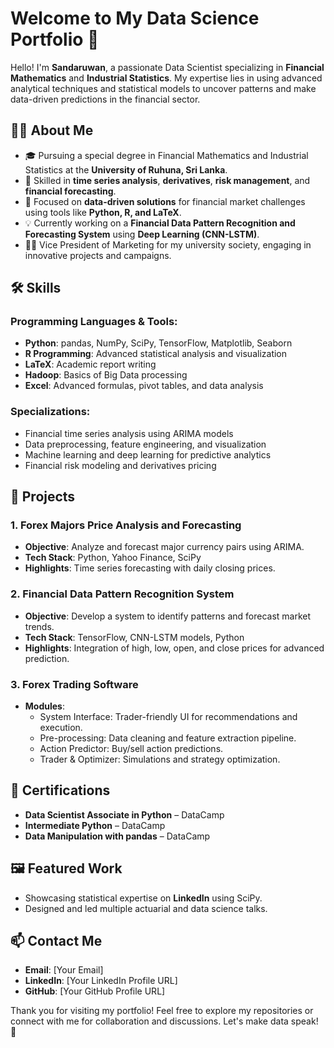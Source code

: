 # Welcome to My Data Science Portfolio 🚀

Hello! I'm **Sandaruwan**, a passionate Data Scientist specializing in **Financial Mathematics** and **Industrial Statistics**. My expertise lies in using advanced analytical techniques and statistical models to uncover patterns and make data-driven predictions in the financial sector.

## 👨‍💻 About Me

- 🎓 Pursuing a special degree in Financial Mathematics and Industrial Statistics at the **University of Ruhuna, Sri Lanka**.
- 🧮 Skilled in **time series analysis**, **derivatives**, **risk management**, and **financial forecasting**.
- 🔬 Focused on **data-driven solutions** for financial market challenges using tools like **Python, R, and LaTeX**.
- 💡 Currently working on a **Financial Data Pattern Recognition and Forecasting System** using **Deep Learning (CNN-LSTM)**.
- 🧑‍💼 Vice President of Marketing for my university society, engaging in innovative projects and campaigns.

## 🛠️ Skills

### Programming Languages & Tools:
- **Python**: pandas, NumPy, SciPy, TensorFlow, Matplotlib, Seaborn
- **R Programming**: Advanced statistical analysis and visualization
- **LaTeX**: Academic report writing
- **Hadoop**: Basics of Big Data processing
- **Excel**: Advanced formulas, pivot tables, and data analysis

### Specializations:
- Financial time series analysis using ARIMA models
- Data preprocessing, feature engineering, and visualization
- Machine learning and deep learning for predictive analytics
- Financial risk modeling and derivatives pricing

## 📂 Projects

### 1. **Forex Majors Price Analysis and Forecasting**  
- **Objective**: Analyze and forecast major currency pairs using ARIMA.  
- **Tech Stack**: Python, Yahoo Finance, SciPy  
- **Highlights**: Time series forecasting with daily closing prices.  

### 2. **Financial Data Pattern Recognition System**  
- **Objective**: Develop a system to identify patterns and forecast market trends.  
- **Tech Stack**: TensorFlow, CNN-LSTM models, Python  
- **Highlights**: Integration of high, low, open, and close prices for advanced prediction.  

### 3. **Forex Trading Software**  
- **Modules**: 
  - System Interface: Trader-friendly UI for recommendations and execution.
  - Pre-processing: Data cleaning and feature extraction pipeline.
  - Action Predictor: Buy/sell action predictions.
  - Trader & Optimizer: Simulations and strategy optimization.  

## 🎯 Certifications
- **Data Scientist Associate in Python** – DataCamp  
- **Intermediate Python** – DataCamp  
- **Data Manipulation with pandas** – DataCamp  

## 🖼️ Featured Work
- Showcasing statistical expertise on **LinkedIn** using SciPy.
- Designed and led multiple actuarial and data science talks.

## 📫 Contact Me
- **Email**: [Your Email]
- **LinkedIn**: [Your LinkedIn Profile URL]
- **GitHub**: [Your GitHub Profile URL]

Thank you for visiting my portfolio! Feel free to explore my repositories or connect with me for collaboration and discussions. Let's make data speak! 🚀
